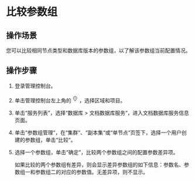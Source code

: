 # 比较参数组<a name="dds_03_0012"></a>

## 操作场景<a name="section4656327513280"></a>

您可以比较相同节点类型和数据库版本的参数组，以了解该参数组当前配置情况。

## 操作步骤<a name="section63625078171817"></a>

1.  登录管理控制台。
2.  单击管理控制台左上角的![](figures/region.png)，选择区域和项目。
3.  单击“服务列表”，选择“数据库  \>  文档数据库服务“，进入文档数据库服务信息页面。
4.  单击“参数组管理“，在“集群“、“副本集“或“单节点“页签下，选择一个用户创建的参数组，单击“比较“。
5.  选择一个参数组，单击“确定”，比较两个参数组之间的配置参数差异项。

    如果比较的两个参数组有差异，则会显示差异参数组的如下信息：参数名、参数组一和参数组二的对应的参数值。无差异项，则不显示。


